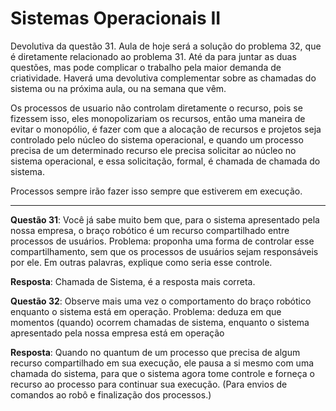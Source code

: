 # Sistemas Operacionais II

Devolutiva da questão 31. Aula de hoje será a solução do problema 32, que é diretamente relacionado ao problema 31. Até da para juntar as duas questões, mas pode complicar o trabalho pela maior demanda de criatividade. Haverá uma devolutiva complementar sobre as chamadas do sistema ou na próxima aula, ou na semana que vêm.

Os processos de usuario não controlam diretamente o recurso, pois se fizessem isso, eles monopolizariam os recursos, então uma maneira de evitar o monopólio, é fazer com que a alocação de recursos e projetos seja controlado pelo núcleo do sistema operacional, e quando um processo precisa de um determinado recurso ele precisa solicitar ao núcleo no sistema operacional, e essa solicitação, formal, é chamada de chamada do sistema.

Processos sempre irão fazer isso sempre que estiverem em execução.

---

**Questão 31**: Você já sabe muito bem que, para o sistema apresentado pela nossa empresa, o braço robótico é um recurso compartilhado entre processos de usuários. Problema: proponha uma forma de controlar esse compartilhamento, sem que os processos de usuários sejam responsáveis por ele. Em outras palavras, explique como seria esse controle.

**Resposta**: Chamada de Sistema, é a resposta mais correta.

**Questão 32**: Observe mais uma vez o comportamento do braço robótico enquanto o sistema está em operação. Problema: deduza em que momentos (quando) ocorrem chamadas de sistema, enquanto o sistema apresentado pela nossa empresa está em operação

**Resposta**: Quando no quantum de um processo que precisa de algum recurso compartilhado em sua execução, ele pausa a si mesmo com uma chamada do sistema, para que o sistema agora tome controle e forneça o recurso ao processo para continuar sua execução. (Para envios de comandos ao robô e finalização dos processos.)

